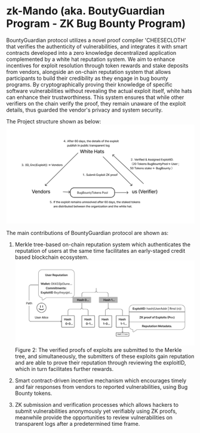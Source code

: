 # zk-Mando (aka. BoutyGuardian Program - ZK Bug Bounty Program)
BountyGuardian protocol utilizes a novel proof compiler 'CHEESECLOTH' that verifies the authenticity of vulnerabilities, and integrates it with smart contracts developed into a zero knowledge decentralized application complemented by a white hat reputation system. We aim to enhance incentives for exploit resolution through token rewards and stake deposits from vendors, alongside an on-chain reputation system that allows participants to build their credibility as they engage in bug bounty programs. By cryptographically proving their knowledge of specific software vulnerabilities without revealing the actual exploit itself, white hats can enhance their trustworthiness. This system ensures that while other verifiers on the chain verify the proof, they remain unaware of the exploit details, thus guarded the vendor's privacy and system security.

The Project structure shown as below: 
![alt text](https://github.com/mattchutwo/zk-mando/blob/main/Work%20Flow.png)

The main contributions of BountyGuardian protocol are shown as: 
1. Merkle tree-based on-chain reputation system which authenticates the reputation of users at the same time facilitates an early-staged credit based blockchain ecosystem. 
![Reputation Flow](https://github.com/mattchutwo/zk-mando/blob/main/Reputation%20Flow.png)
Figure 2: The verified proofs of exploits are submitted to the Merkle tree, and simultaneously, the submitters of these exploits gain reputation and are able to prove their reputation through reviewing the exploitID, which in turn facilitates further rewards. 

2. Smart contract-driven incentive mechanism which encourages timely and fair responses from vendors to reported vulnerabilities, using Bug Bounty tokens. 

3. ZK submission and verification processes which allows hackers to submit vulnerabilities anonymously yet verifiably using ZK proofs, meanwhile provide the opportunities to review vulnerabilities on transparent logs after a predetermined time frame. 
